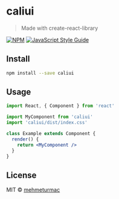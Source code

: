 # caliui

> Made with create-react-library

[![NPM](https://img.shields.io/npm/v/caliui.svg)](https://www.npmjs.com/package/caliui) [![JavaScript Style Guide](https://img.shields.io/badge/code_style-standard-brightgreen.svg)](https://standardjs.com)

## Install

```bash
npm install --save caliui
```

## Usage

```jsx
import React, { Component } from 'react'

import MyComponent from 'caliui'
import 'caliui/dist/index.css'

class Example extends Component {
  render() {
    return <MyComponent />
  }
}
```

## License

MIT © [mehmeturmac](https://github.com/mehmeturmac)
